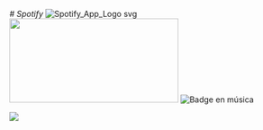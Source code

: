 <em> # Spotify </em>
![Spotify_App_Logo svg](https://github.com/user-attachments/assets/79054cce-70bc-423a-be41-fd6de487bb76)
<img src="github.com/user-attachments/assets/79054cce-70bc-423a-be41-fd6de487bb76" width=300 height=150>
   ![Badge en música](https://img.shields.io/badge/STATUS-EN%música-green)
  <p align="left">
   <img src="https://img.shields.io/badge/STATUS-EN%música-green">
   </p>
